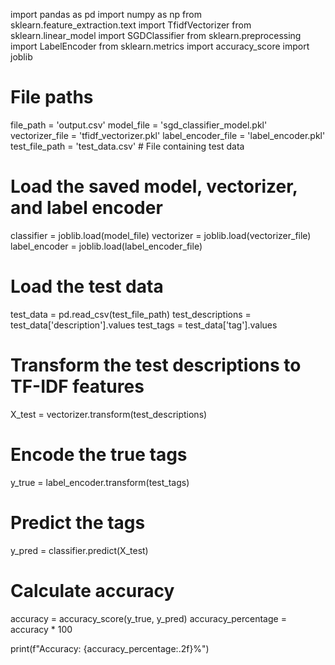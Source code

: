 import pandas as pd
import numpy as np
from sklearn.feature_extraction.text import TfidfVectorizer
from sklearn.linear_model import SGDClassifier
from sklearn.preprocessing import LabelEncoder
from sklearn.metrics import accuracy_score
import joblib

# File paths
file_path = 'output.csv'
model_file = 'sgd_classifier_model.pkl'
vectorizer_file = 'tfidf_vectorizer.pkl'
label_encoder_file = 'label_encoder.pkl'
test_file_path = 'test_data.csv'  # File containing test data

# Load the saved model, vectorizer, and label encoder
classifier = joblib.load(model_file)
vectorizer = joblib.load(vectorizer_file)
label_encoder = joblib.load(label_encoder_file)

# Load the test data
test_data = pd.read_csv(test_file_path)
test_descriptions = test_data['description'].values
test_tags = test_data['tag'].values

# Transform the test descriptions to TF-IDF features
X_test = vectorizer.transform(test_descriptions)

# Encode the true tags
y_true = label_encoder.transform(test_tags)

# Predict the tags
y_pred = classifier.predict(X_test)

# Calculate accuracy
accuracy = accuracy_score(y_true, y_pred)
accuracy_percentage = accuracy * 100

print(f"Accuracy: {accuracy_percentage:.2f}%")
